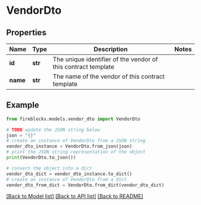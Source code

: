 # VendorDto


## Properties

Name | Type | Description | Notes
------------ | ------------- | ------------- | -------------
**id** | **str** | The unique identifier of the vendor of this contract template | 
**name** | **str** | The name of the vendor of this contract template | 

## Example

```python
from fireblocks.models.vendor_dto import VendorDto

# TODO update the JSON string below
json = "{}"
# create an instance of VendorDto from a JSON string
vendor_dto_instance = VendorDto.from_json(json)
# print the JSON string representation of the object
print(VendorDto.to_json())

# convert the object into a dict
vendor_dto_dict = vendor_dto_instance.to_dict()
# create an instance of VendorDto from a dict
vendor_dto_from_dict = VendorDto.from_dict(vendor_dto_dict)
```
[[Back to Model list]](../README.md#documentation-for-models) [[Back to API list]](../README.md#documentation-for-api-endpoints) [[Back to README]](../README.md)



